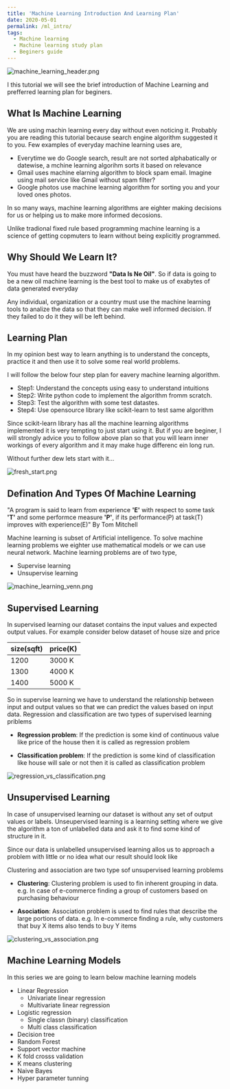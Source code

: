 ```yaml
---
title: 'Machine Learning Introduction And Learning Plan'
date: 2020-05-01
permalink: /ml_intro/
tags:
  - Machine learning
  - Machine learning study plan
  - Beginers guide
---
```


![machine_learning_header.png](https://github.com/satishgunjal/images/blob/master/machine_learning_header.png?raw=true)

I this tutorial we will see the brief introduction of Machine Learning and prefferred learning plan for beginers.

## **What Is Machine Learning**

We are using machin learning every day without even noticing it. Probably you are reading this tutorial because search engine algorithm suggested it to you. Few examples of everyday machine learning uses are,

* Everytime we do Google search, result are not sorted alphabatically or datewise, a mchine learning algorihm sorts it based on relevance
* Gmail uses machine elarning algorithm to block spam email. Imagine using mail service like Gmail without spam filter?
* Google photos use machine learning algorithm for sorting you and your loved ones photos.

In so many ways, machine learning algorithms are eighter making decisions for us or helping us to make more informed decosions.

Unlike tradional fixed rule based programming machine learning is a science of getting copmuters to learn without being explicitly programmed.

## **Why Should We Learn It?**

You must have heard the buzzword **"Data Is Ne Oil"**. So if data is going to be a new oil machine learning is the best tool to make us of exabytes of data generated everyday

Any individual, organization or a country must use the machine learning tools to analize the data so that they can make well informed decision. If they failed to do it they will be left behind.

## **Learning Plan**

In my opinion best way to learn anything is to understand the concepts, practice it and then use it to solve some real world problems.

I will follow the below four step plan for eavery machine learning algorithm. 
* Step1: Understand the concepts using easy to understand intuitions 
* Step2: Write python code to implement the algorithm fromm scratch. 
* Step3: Test the algorithm with some test datastes.
* Step4: Use opensource library like scikit-learn to test same algorithm

Since scikit-learn library has all the machine learning algorithms implemented it is very tempting to just start using it. But if you are beginer, I will strongly advice you to follow above plan so that you will learn inner workings of every algorithm and it may make huge differenc ein long run.

Without further dew lets start with it...

![fresh_start.png](https://github.com/satishgunjal/images/blob/master/fresh_start.png?raw=true)

## **Defination And Types Of Machine Learning**

"A program is said to learn from experience **'E'** with respect to some task **'T'**  and some performce measure **'P'**, if its performance(P) at task(T) improves with experience(E)"  By Tom Mitchell

Machine learning is subset of Artificial intelligence. To solve machine learning problems we eighter use mathematical models or we can use neural network. Machine learning problems are of two type,
* Supervise learning
* Unsupervise learning

![machine_learning_venn.png](https://github.com/satishgunjal/images/blob/master/Machine_Learning_Venn.png?raw=true)

## **Supervised Learning**

In supervised learning our dataset contains the input values and expected output values. For example consider below dataset of house size and price

size(sqft) | price(K)
--- | ---
1200 | 3000 K
1300 | 4000 K
1400 | 5000 K

So in supervise learning we have to understand the relationship between input and output values so that we can predict the values based on input data.
Regression and classification are two types of supervised learning priblems
* **Regression problem**: If the prediction is some kind of continuous value like price of the house then it is called as regression problem

* **Classification problem**: If the prediction is some kind of classification like house will sale or not then it is called as classification problem

![regression_vs_classification.png](https://github.com/satishgunjal/images/blob/master/Regression_vs_Classification.png?raw=true)

## **Unsupervised Learning**

In case of unsupervised learning our dataset is without any set of output values or labels. Unseupervised learning is a learning setting where we give the algorithm a ton of unlabelled data and ask it to find some kind of structure in it.

Since our data is unlabelled unsupervised learning allos us to approach a problem with little or no idea what our result should look like

Clustering and association are two type sof unsupervised learning problems

* **Clustering**: Clustering problem is used to fin inherent grouping in data. e.g. In case of e-commerce finding a group of customers based on purchasing behaviour

* **Asociation**: Association problem is used to find rules that describe the large portions of data. e.g. In e-commerce finding a rule, why customers that buy X items also tends to buy Y items

![clustering_vs_association.png](https://github.com/satishgunjal/images/blob/master/clustering_vs_association.png?raw=true)

## **Machine Learning Models**

In this series we are going to learn below machine learning models

* Linear Regression
  - Univariate linear regression
  - Multivariate linear regression
* Logistic regression
  - Single classn (binary) classification
  - Multi class classification
* Decision tree
* Random Forest
* Support vector machine
* K fold crosss validation
* K means clustering
* Naive Bayes
* Hyper parameter tunning


